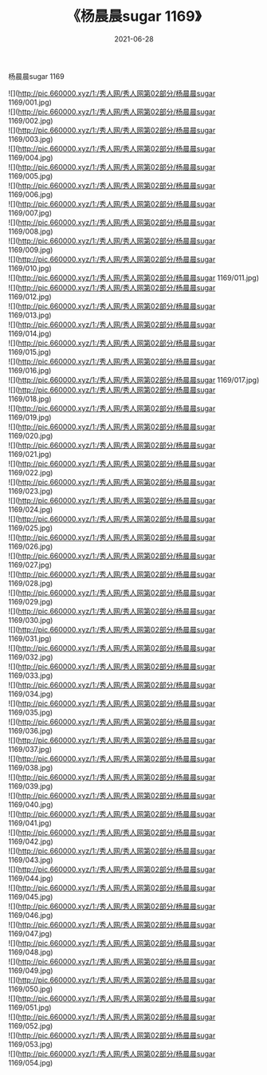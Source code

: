 ﻿---
layout: post
title:  《杨晨晨sugar 1169》
date:   2021-06-28
img: http://pic.660000.xyz/1:/秀人网/秀人网第02部分/杨晨晨sugar 1169/000.jpg
categories: [美女, 清纯, 唯美]
---

杨晨晨sugar 1169

  ![](http://pic.660000.xyz/1:/秀人网/秀人网第02部分/杨晨晨sugar 1169/001.jpg) <br> ![](http://pic.660000.xyz/1:/秀人网/秀人网第02部分/杨晨晨sugar 1169/002.jpg) <br> ![](http://pic.660000.xyz/1:/秀人网/秀人网第02部分/杨晨晨sugar 1169/003.jpg) <br> ![](http://pic.660000.xyz/1:/秀人网/秀人网第02部分/杨晨晨sugar 1169/004.jpg) <br> ![](http://pic.660000.xyz/1:/秀人网/秀人网第02部分/杨晨晨sugar 1169/005.jpg) <br> ![](http://pic.660000.xyz/1:/秀人网/秀人网第02部分/杨晨晨sugar 1169/006.jpg) <br> ![](http://pic.660000.xyz/1:/秀人网/秀人网第02部分/杨晨晨sugar 1169/007.jpg) <br> ![](http://pic.660000.xyz/1:/秀人网/秀人网第02部分/杨晨晨sugar 1169/008.jpg) <br> ![](http://pic.660000.xyz/1:/秀人网/秀人网第02部分/杨晨晨sugar 1169/009.jpg) <br> ![](http://pic.660000.xyz/1:/秀人网/秀人网第02部分/杨晨晨sugar 1169/010.jpg) <br> ![](http://pic.660000.xyz/1:/秀人网/秀人网第02部分/杨晨晨sugar 1169/011.jpg) <br> ![](http://pic.660000.xyz/1:/秀人网/秀人网第02部分/杨晨晨sugar 1169/012.jpg) <br> ![](http://pic.660000.xyz/1:/秀人网/秀人网第02部分/杨晨晨sugar 1169/013.jpg) <br> ![](http://pic.660000.xyz/1:/秀人网/秀人网第02部分/杨晨晨sugar 1169/014.jpg) <br> ![](http://pic.660000.xyz/1:/秀人网/秀人网第02部分/杨晨晨sugar 1169/015.jpg) <br> ![](http://pic.660000.xyz/1:/秀人网/秀人网第02部分/杨晨晨sugar 1169/016.jpg) <br> ![](http://pic.660000.xyz/1:/秀人网/秀人网第02部分/杨晨晨sugar 1169/017.jpg) <br> ![](http://pic.660000.xyz/1:/秀人网/秀人网第02部分/杨晨晨sugar 1169/018.jpg) <br> ![](http://pic.660000.xyz/1:/秀人网/秀人网第02部分/杨晨晨sugar 1169/019.jpg) <br> ![](http://pic.660000.xyz/1:/秀人网/秀人网第02部分/杨晨晨sugar 1169/020.jpg) <br> ![](http://pic.660000.xyz/1:/秀人网/秀人网第02部分/杨晨晨sugar 1169/021.jpg) <br> ![](http://pic.660000.xyz/1:/秀人网/秀人网第02部分/杨晨晨sugar 1169/022.jpg) <br> ![](http://pic.660000.xyz/1:/秀人网/秀人网第02部分/杨晨晨sugar 1169/023.jpg) <br> ![](http://pic.660000.xyz/1:/秀人网/秀人网第02部分/杨晨晨sugar 1169/024.jpg) <br> ![](http://pic.660000.xyz/1:/秀人网/秀人网第02部分/杨晨晨sugar 1169/025.jpg) <br> ![](http://pic.660000.xyz/1:/秀人网/秀人网第02部分/杨晨晨sugar 1169/026.jpg) <br> ![](http://pic.660000.xyz/1:/秀人网/秀人网第02部分/杨晨晨sugar 1169/027.jpg) <br> ![](http://pic.660000.xyz/1:/秀人网/秀人网第02部分/杨晨晨sugar 1169/028.jpg) <br> ![](http://pic.660000.xyz/1:/秀人网/秀人网第02部分/杨晨晨sugar 1169/029.jpg) <br> ![](http://pic.660000.xyz/1:/秀人网/秀人网第02部分/杨晨晨sugar 1169/030.jpg) <br> ![](http://pic.660000.xyz/1:/秀人网/秀人网第02部分/杨晨晨sugar 1169/031.jpg) <br> ![](http://pic.660000.xyz/1:/秀人网/秀人网第02部分/杨晨晨sugar 1169/032.jpg) <br> ![](http://pic.660000.xyz/1:/秀人网/秀人网第02部分/杨晨晨sugar 1169/033.jpg) <br> ![](http://pic.660000.xyz/1:/秀人网/秀人网第02部分/杨晨晨sugar 1169/034.jpg) <br> ![](http://pic.660000.xyz/1:/秀人网/秀人网第02部分/杨晨晨sugar 1169/035.jpg) <br> ![](http://pic.660000.xyz/1:/秀人网/秀人网第02部分/杨晨晨sugar 1169/036.jpg) <br> ![](http://pic.660000.xyz/1:/秀人网/秀人网第02部分/杨晨晨sugar 1169/037.jpg) <br> ![](http://pic.660000.xyz/1:/秀人网/秀人网第02部分/杨晨晨sugar 1169/038.jpg) <br> ![](http://pic.660000.xyz/1:/秀人网/秀人网第02部分/杨晨晨sugar 1169/039.jpg) <br> ![](http://pic.660000.xyz/1:/秀人网/秀人网第02部分/杨晨晨sugar 1169/040.jpg) <br> ![](http://pic.660000.xyz/1:/秀人网/秀人网第02部分/杨晨晨sugar 1169/041.jpg) <br> ![](http://pic.660000.xyz/1:/秀人网/秀人网第02部分/杨晨晨sugar 1169/042.jpg) <br> ![](http://pic.660000.xyz/1:/秀人网/秀人网第02部分/杨晨晨sugar 1169/043.jpg) <br> ![](http://pic.660000.xyz/1:/秀人网/秀人网第02部分/杨晨晨sugar 1169/044.jpg) <br> ![](http://pic.660000.xyz/1:/秀人网/秀人网第02部分/杨晨晨sugar 1169/045.jpg) <br> ![](http://pic.660000.xyz/1:/秀人网/秀人网第02部分/杨晨晨sugar 1169/046.jpg) <br> ![](http://pic.660000.xyz/1:/秀人网/秀人网第02部分/杨晨晨sugar 1169/047.jpg) <br> ![](http://pic.660000.xyz/1:/秀人网/秀人网第02部分/杨晨晨sugar 1169/048.jpg) <br> ![](http://pic.660000.xyz/1:/秀人网/秀人网第02部分/杨晨晨sugar 1169/049.jpg) <br> ![](http://pic.660000.xyz/1:/秀人网/秀人网第02部分/杨晨晨sugar 1169/050.jpg) <br> ![](http://pic.660000.xyz/1:/秀人网/秀人网第02部分/杨晨晨sugar 1169/051.jpg) <br> ![](http://pic.660000.xyz/1:/秀人网/秀人网第02部分/杨晨晨sugar 1169/052.jpg) <br> ![](http://pic.660000.xyz/1:/秀人网/秀人网第02部分/杨晨晨sugar 1169/053.jpg) <br> ![](http://pic.660000.xyz/1:/秀人网/秀人网第02部分/杨晨晨sugar 1169/054.jpg) <br>